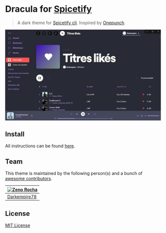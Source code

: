 # Dracula for [Spicetify](https://github.com/khanhas/spicetify-cli)

> A dark theme for [Spicetify cli](https://github.com/khanhas/spicetify-cli). Inspired by [Onepunch](https://github.com/morpheusthewhite/spicetify-themes/tree/master/Onepunch).

![Screenshot](./screenshot.png)

## Install

All instructions can be found [here](INSTALL.md).

## Team

This theme is maintained by the following person(s) and a bunch of [awesome contributors](https://github.com/dracula/template/graphs/contributors).

[![Zeno Rocha](https://github.com/Darkempire78.png?size=100)](https://github.com/Darkempire78) |
--- |
[Darkempire78](https://github.com/Darkempire78) |

## License

[MIT License](./LICENSE)
